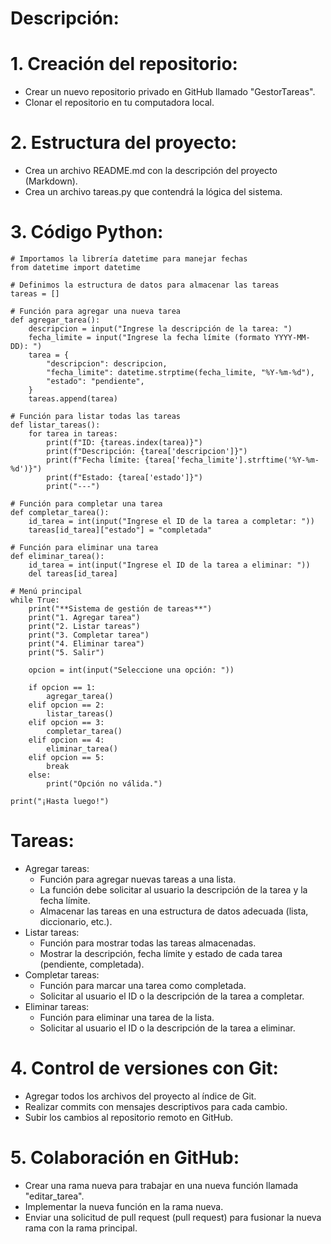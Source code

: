 # Descripción:

# 1. Creación del repositorio:
- Crear un nuevo repositorio privado en GitHub llamado "GestorTareas".
- Clonar el repositorio en tu computadora local.
# 2. Estructura del proyecto:
- Crea un archivo README.md con la descripción del proyecto (Markdown).
- Crea un archivo tareas.py que contendrá la lógica del sistema.
# 3. Código Python:
```
# Importamos la librería datetime para manejar fechas
from datetime import datetime

# Definimos la estructura de datos para almacenar las tareas
tareas = []

# Función para agregar una nueva tarea
def agregar_tarea():
    descripcion = input("Ingrese la descripción de la tarea: ")
    fecha_limite = input("Ingrese la fecha límite (formato YYYY-MM-DD): ")
    tarea = {
        "descripcion": descripcion,
        "fecha_limite": datetime.strptime(fecha_limite, "%Y-%m-%d"),
        "estado": "pendiente",
    }
    tareas.append(tarea)

# Función para listar todas las tareas
def listar_tareas():
    for tarea in tareas:
        print(f"ID: {tareas.index(tarea)}")
        print(f"Descripción: {tarea['descripcion']}")
        print(f"Fecha límite: {tarea['fecha_limite'].strftime('%Y-%m-%d')}")
        print(f"Estado: {tarea['estado']}")
        print("---")

# Función para completar una tarea
def completar_tarea():
    id_tarea = int(input("Ingrese el ID de la tarea a completar: "))
    tareas[id_tarea]["estado"] = "completada"

# Función para eliminar una tarea
def eliminar_tarea():
    id_tarea = int(input("Ingrese el ID de la tarea a eliminar: "))
    del tareas[id_tarea]

# Menú principal
while True:
    print("**Sistema de gestión de tareas**")
    print("1. Agregar tarea")
    print("2. Listar tareas")
    print("3. Completar tarea")
    print("4. Eliminar tarea")
    print("5. Salir")

    opcion = int(input("Seleccione una opción: "))

    if opcion == 1:
        agregar_tarea()
    elif opcion == 2:
        listar_tareas()
    elif opcion == 3:
        completar_tarea()
    elif opcion == 4:
        eliminar_tarea()
    elif opcion == 5:
        break
    else:
        print("Opción no válida.")

print("¡Hasta luego!")
```
# Tareas:
- Agregar tareas:
    - Función para agregar nuevas tareas a una lista.
    - La función debe solicitar al usuario la descripción de la tarea y la fecha límite.
    - Almacenar las tareas en una estructura de datos adecuada (lista, diccionario, etc.).
- Listar tareas:
    - Función para mostrar todas las tareas almacenadas.
    - Mostrar la descripción, fecha límite y estado de cada tarea (pendiente, completada).
- Completar tareas:
    - Función para marcar una tarea como completada.
    - Solicitar al usuario el ID o la descripción de la tarea a completar.
- Eliminar tareas:
    - Función para eliminar una tarea de la lista.
    - Solicitar al usuario el ID o la descripción de la tarea a eliminar.
# 4. Control de versiones con Git:
- Agregar todos los archivos del proyecto al índice de Git.
- Realizar commits con mensajes descriptivos para cada cambio.
- Subir los cambios al repositorio remoto en GitHub.
# 5. Colaboración en GitHub:
- Crear una rama nueva para trabajar en una nueva función llamada "editar_tarea".
- Implementar la nueva función en la rama nueva.
- Enviar una solicitud de pull request (pull request) para fusionar la nueva rama con la rama principal.